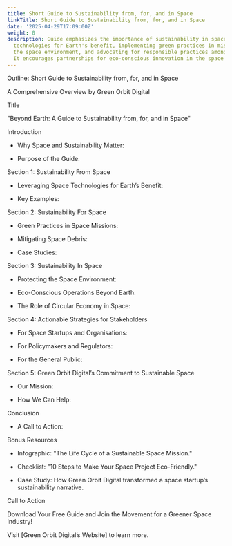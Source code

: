 ```yaml
---
title: Short Guide to Sustainability from, for, and in Space
linkTitle: Short Guide to Sustainability from, for, and in Space
date: '2025-04-29T17:09:00Z'
weight: 0
description: Guide emphasizes the importance of sustainability in space through leveraging
  technologies for Earth's benefit, implementing green practices in missions, protecting
  the space environment, and advocating for responsible practices among stakeholders.
  It encourages partnerships for eco-conscious innovation in the space industry.
---
```



Outline: Short Guide to Sustainability from, for, and in Space

A Comprehensive Overview by Green Orbit Digital

Title

"Beyond Earth: A Guide to Sustainability from, for, and in Space"

Introduction

- Why Space and Sustainability Matter:

- Purpose of the Guide:

Section 1: Sustainability From Space

- Leveraging Space Technologies for Earth’s Benefit:

- Key Examples:

Section 2: Sustainability For Space

- Green Practices in Space Missions:

- Mitigating Space Debris:

- Case Studies:

Section 3: Sustainability In Space

- Protecting the Space Environment:

- Eco-Conscious Operations Beyond Earth:

- The Role of Circular Economy in Space:

Section 4: Actionable Strategies for Stakeholders

- For Space Startups and Organisations:

- For Policymakers and Regulators:

- For the General Public:

Section 5: Green Orbit Digital’s Commitment to Sustainable Space

- Our Mission:

- How We Can Help:

Conclusion

- A Call to Action:

Bonus Resources

- Infographic: "The Life Cycle of a Sustainable Space Mission."

- Checklist: "10 Steps to Make Your Space Project Eco-Friendly."

- Case Study: How Green Orbit Digital transformed a space startup’s sustainability narrative.

Call to Action

Download Your Free Guide and Join the Movement for a Greener Space Industry!

Visit [Green Orbit Digital’s Website] to learn more.